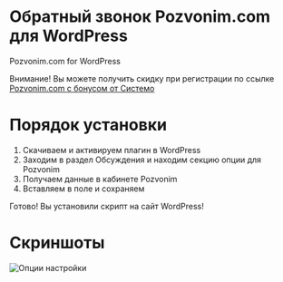 # Обратный звонок Pozvonim.com для WordPress
Pozvonim.com for WordPress

Внимание! Вы можете получить скидку при регистрации по ссылке [Pozvonim.com с бонусом от Системо](http://pozvonim.com/?i=6872321679)

# Порядок установки

1. Скачиваем и активируем плагин в WordPress
2. Заходим в раздел Обсуждения и находим секцию опции для Pozvonim
3. Получаем данные в кабинете Pozvonim
4. Вставляем в поле и сохраняем

Готово! Вы установили скрипт на сайт WordPress!

# Скриншоты
![Опции настройки](https://raw.githubusercontent.com/systemo-biz/callback-widget-pozvonim/master/inc/screenshot-1.jpg)

